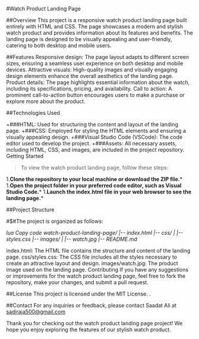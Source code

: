#Watch Product Landing Page

##Overview
This project is a responsive watch product landing page built entirely with HTML and CSS. The page showcases a modern and stylish watch product and provides information about its features and benefits. The landing page is designed to be visually appealing and user-friendly, catering to both desktop and mobile users.

##Features
Responsive design: The page layout adapts to different screen sizes, ensuring a seamless user experience on both desktop and mobile devices.
Attractive visuals: High-quality images and visually engaging design elements enhance the overall aesthetics of the landing page.
Product details: The page highlights essential information about the watch, including its specifications, pricing, and availability.
Call to action: A prominent call-to-action button encourages users to make a purchase or explore more about the product.

##Technologies Used

+###HTML: Used for structuring the content and layout of the landing page.
+###CSS: Employed for styling the HTML elements and ensuring a visually appealing design.
+###Visual Studio Code (VSCode): The code editor used to develop the project.
+###Assets: All necessary assets, including HTML, CSS, and images, are included in the project repository.
Getting Started

>To view the watch product landing page, follow these steps:

1.**Clone the repository to your local machine or download the ZIP file.***
1.**Open the project folder in your preferred code editor, such as Visual Studio Code.***
1.**Launch the index.html file in your web browser to see the landing page.***

##Project Structure

#$#The project is organized as follows:

_lua
Copy code
watch-product-landing-page/
|-- index.html
|-- css/
|   |-- styles.css
|-- images/
|   |-- watch.jpg
|-- README.md_


index.html: The HTML file contains the structure and content of the landing page.
css/styles.css: The CSS file includes all the styles necessary to create an attractive layout and design.
images/watch.jpg: The product image used on the landing page.
Contributing
If you have any suggestions or improvements for the watch product landing page, feel free to fork the repository, make your changes, and submit a pull request.

##License
This project is licensed under the MIT License.
.

##Contact
For any inquiries or feedback, please contact Saadat Ali at sadiraja500@gmail.com

Thank you for checking out the watch product landing page project! We hope you enjoy exploring the features of our stylish watch product.
